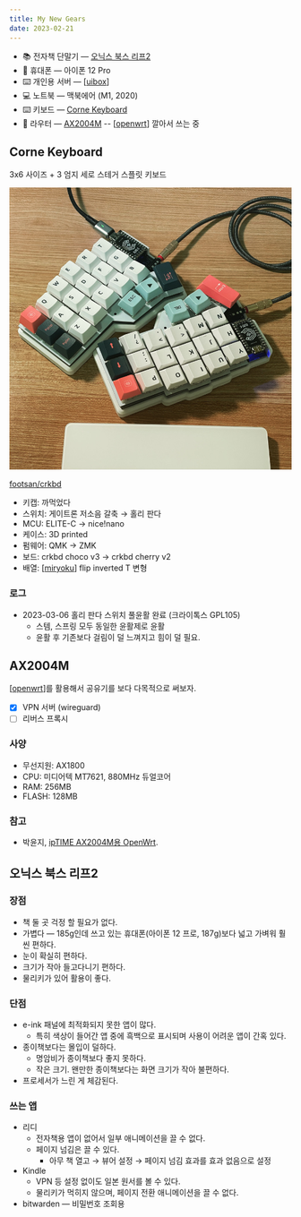 ```yaml
---
title: My New Gears
date: 2023-02-21
---
```


- 📚 전자책 단말기 — [오닉스 북스 리프2](#오닉스-북스-리프2)
- 📱 휴대폰 — 아이폰 12 Pro
- ⌨️ 개인용 서버 — [[uibox]]
- 💻 노트북 — 맥북에어 (M1, 2020)
- ⌨️ 키보드 — [Corne Keyboard](#corne-keyboard)
- 📡 라우터 — [AX2004M](#ax2004m) -- [[openwrt]] 깔아서 쓰는 중

## Corne Keyboard

3x6 사이즈 + 3 엄지 세로 스테거 스플릿 키보드

![corne keyboard 사진](/assets/crkbd.jpeg)

[footsan/crkbd](https://github.com/foostan/crkbd)

- 키캡: 까먹었다
- 스위치: 게이트론 저소음 갈축 → 홀리 판다
- MCU: ELITE-C → nice!nano
- 케이스: 3D printed
- 펌웨어: QMK → ZMK
- 보드: crkbd choco v3 → crkbd cherry v2
- 배열: [[miryoku]] flip inverted T 변형

### 로그

- 2023-03-06 홀리 판다 스위치 풀윤활 완료 (크라이톡스 GPL105)
  - 스템, 스프링 모두 동일한 윤활제로 윤활
  - 윤활 후 기존보다 걸림이 덜 느껴지고 힘이 덜 필요.

## AX2004M

[[openwrt]]를 활용해서 공유기를 보다 다목적으로 써보자.

- [x] VPN 서버 (wireguard)
- [ ] 리버스 프록시

### 사양

- 무선지원: AX1800
- CPU: 미디어텍 MT7621, 880MHz 듀얼코어
- RAM: 256MB
- FLASH: 128MB

### 참고

- 박윤지, [ipTIME AX2004M용 OpenWrt](https://kasugano.tistory.com/m/157).

## 오닉스 북스 리프2

### 장점

- 책 둘 곳 걱정 할 필요가 없다.
- 가볍다 — 185g인데 쓰고 있는 휴대폰(아이폰 12 프로, 187g)보다 넓고 가벼워 훨씬 편하다.
- 눈이 확실히 편하다.
- 크기가 작아 들고다니기 편하다.
- 물리키가 있어 활용이 좋다.

### 단점

- e-ink 패널에 최적화되지 못한 앱이 많다.
  - 특히 색상이 들어간 앱 중에 흑백으로 표시되며 사용이 어려운 앱이 간혹 있다.
- 종이책보다는 몰입이 덜하다.
  - 명암비가 종이책보다 좋지 못하다.
  - 작은 크기. 왠만한 종이책보다는 화면 크기가 작아 불편하다.
- 프로세서가 느린 게 체감된다.

### 쓰는 앱

- 리디
  - 전자책용 앱이 없어서 일부 애니메이션을 끌 수 없다.
  - 페이지 넘김은 끌 수 있다.
    - 아무 책 열고 → 뷰어 설정 → 페이지 넘김 효과를 효과 없음으로 설정
- Kindle
  - VPN 등 설정 없이도 일본 원서를 볼 수 있다.
  - 물리키가 먹히지 않으며, 페이지 전환 애니메이션을 끌 수 없다.
- bitwarden — 비밀번호 조회용

[//do]: # "inner-links"

[miryoku]: miryoku.md
[openwrt]: openwrt.md
[uibox]: uibox.md

[//end]: # "2023-07-12 07:28"
